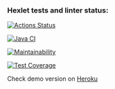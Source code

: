 ### Hexlet tests and linter status:
[![Actions Status](https://github.com/MadMan2k/java-project-lvl5/workflows/hexlet-check/badge.svg)](https://github.com/MadMan2k/java-project-lvl5/actions)

[![Java CI](https://github.com/MadMan2k/java-project-lvl5/actions/workflows/main.yml/badge.svg)](https://github.com/MadMan2k/java-project-lvl5/actions/workflows/main.yml)

[![Maintainability](https://api.codeclimate.com/v1/badges/965d839e48dfbbb352a3/maintainability)](https://codeclimate.com/github/MadMan2k/java-project-lvl5/maintainability)

[![Test Coverage](https://api.codeclimate.com/v1/badges/965d839e48dfbbb352a3/test_coverage)](https://codeclimate.com/github/MadMan2k/java-project-lvl5/test_coverage)



Check demo version on [Heroku](https://task3r-app.herokuapp.com/)